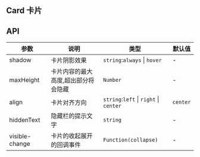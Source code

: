 ## Card 卡片  


<ClientOnly>
  <doc-card/>
</ClientOnly>

## API
|参数|说明|类型|默认值|
|---|---|---|---|
|shadow|卡片阴影效果|`string`:`always` \| `hover`|-|
|maxHeight|卡片内容的最大高度,超出部分将会隐藏|`Number`|-|
|align|卡片对齐方向|`string`:`left` \| `right` \| `center`|`center`|
|hiddenText|隐藏栏的提示文字|`string`|-|
|visible-change|卡片的收起展开的回调事件|`Function(collapse)`|-|